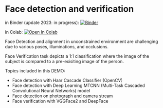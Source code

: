 # Face detection and verification

 in Binder (update 2023: in progress): 
[![Binder](https://mybinder.org/badge_logo.svg)](https://mybinder.org/v2/gh/knave88/Face_detection/main?filepath=POB_Lab14_Face_binder.ipynb)

 in Colab:
[![Open In Colab](https://colab.research.google.com/assets/colab-badge.svg)](https://colab.research.google.com/github/knave88/Face_detection/blob/main/POB_Lab14_Face_colab.ipynb)


Face Detection and alignment in unconstrained environment are challenging due to various poses, illuminations, and occlusions.

Face Verification task depicts a 1:1 classification where the image of the subject is compared to a pre-exisiting image of the person.

Topics included in this DEMO:
* Face detection with Haar Cascade Classifier (OpenCV) 
* Face detection with Deep Learning MTCNN (Multi-Task Cascaded Convolutional Neural Networks) model
* Face detection on photograph and camera stream
* Face verification with VGGFace2 and DeepFace
